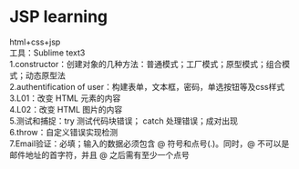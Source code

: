 # JSP learning
html+css+jsp<br>
工具：Sublime text3<br>
1.constructor：创建对象的几种方法：普通模式；工厂模式；原型模式；组合模式；动态原型法<br>
2.authentification of user：构建表单，文本框，密码，单选按钮等及css样式<br>
3.L01：改变 HTML 元素的内容<br>
4.L02：改变 HTML 图片的内容<br>
5.测试和捕捉：try 测试代码块错误； catch 处理错误；成对出现<br>
6.throw：自定义错误实现检测<br>
7.Email验证：必填；输入的数据必须包含 @ 符号和点号(.)。同时，@ 不可以是邮件地址的首字符，并且 @ 之后需有至少一个点号<br>
